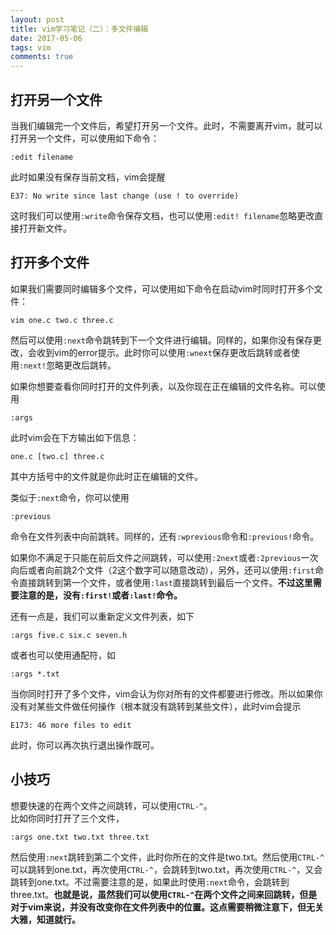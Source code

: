 ```yaml
---
layout: post
title: vim学习笔记（二）：多文件编辑
date: 2017-05-06
tags: vim
comments: true
---
```


## 打开另一个文件

当我们编辑完一个文件后，希望打开另一个文件。此时，不需要离开vim，就可以打开另一个文件，可以使用如下命令：

```
:edit filename
```

此时如果没有保存当前文档，vim会提醒

```
E37: No write since last change (use ! to override)
```
这时我们可以使用`:write`命令保存文档，也可以使用`:edit! filename`忽略更改直接打开新文件。

## 打开多个文件

如果我们需要同时编辑多个文件，可以使用如下命令在启动vim时同时打开多个文件：
```
vim one.c two.c three.c
```
然后可以使用`:next`命令跳转到下一个文件进行编辑。同样的，如果你没有保存更改，会收到vim的error提示。此时你可以使用`:wnext`保存更改后跳转或者使用`:next!`忽略更改后跳转。

如果你想要查看你同时打开的文件列表，以及你现在正在编辑的文件名称。可以使用
```
:args
```
此时vim会在下方输出如下信息：
```
one.c [two.c] three.c
```
其中方括号中的文件就是你此时正在编辑的文件。

类似于`:next`命令，你可以使用
```
:previous
```
命令在文件列表中向前跳转。同样的，还有`:wprevious`命令和`:previous!`命令。

如果你不满足于只能在前后文件之间跳转，可以使用`:2next`或者`:2previous`一次向后或者向前跳2个文件（2这个数字可以随意改动），另外，还可以使用`:first`命令直接跳转到第一个文件，或者使用`:last`直接跳转到最后一个文件。**不过这里需要注意的是，没有`:first!`或者`:last!`命令。**

还有一点是，我们可以重新定义文件列表，如下
```
:args five.c six.c seven.h
```
或者也可以使用通配符，如
```
:args *.txt
```
当你同时打开了多个文件，vim会认为你对所有的文件都要进行修改。所以如果你没有对某些文件做任何操作（根本就没有跳转到某些文件），此时vim会提示
```
E173: 46 more files to edit
```
此时，你可以再次执行退出操作既可。

## 小技巧

想要快速的在两个文件之间跳转，可以使用`CTRL-^`。     
比如你同时打开了三个文件，
```
:args one.txt two.txt three.txt
```
然后使用`:next`跳转到第二个文件，此时你所在的文件是two.txt。然后使用`CTRL-^`可以跳转到one.txt，再次使用`CTRL-^`，会跳转到two.txt，再次使用`CTRL-^`，又会跳转到one.txt。不过需要注意的是，如果此时使用`:next`命令，会跳转到three.txt。**也就是说，虽然我们可以使用`CTRL-^`在两个文件之间来回跳转，但是对于vim来说，并没有改变你在文件列表中的位置。这点需要稍微注意下，但无关大雅，知道就行。**




